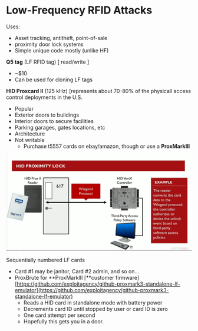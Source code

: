# Low-Frequency RFID Attacks

Uses:

* Asset tracking, antitheft, point-of-sale
* proximity door lock systems
* Simple unique code mostly (unlike HF)

**Q5 tag** (LF RFID tag) \[ read/write ]&#x20;

* \~$10
* Can be used for cloning LF tags

**HID Proxcard II** (125 kHz) \[represents about 70-80% of the physicall access control deployments in the U.S.

* Popular
* Exterior doors to buildings
* Interior doors to secure facilities
* Parking garages, gates locations, etc
* Architecture
* &#x20;Not writable
  * Purchase t5557 cards on ebay/amazon, though or use a **ProxMarkIII**

![](<../../.gitbook/assets/image (25).png>)

&#x20;Sequentially numbered LF cards

* Card #1 may be janitor, Card #2 admin, and so on...
* ProxBrute for **ProxMarkIII \[**customer firmware] [https://github.com/exploitagency/github-proxmark3-standalone-lf-emulator](https://github.com/exploitagency/github-proxmark3-standalone-lf-emulator)
  * Reads a HID card in standalone mode with battery power
  * Decrements card ID until stopped by user or card ID is zero
  * One card attempt per second
  * Hopefully this gets you in a door.
